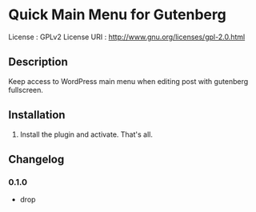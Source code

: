 
# Quick Main Menu for Gutenberg
License : GPLv2
License URI : http://www.gnu.org/licenses/gpl-2.0.html

## Description
Keep access to WordPress main menu when editing post with gutenberg fullscreen.


## Installation
1. Install the plugin and activate. That's all.

## Changelog

### 0.1.0
* drop